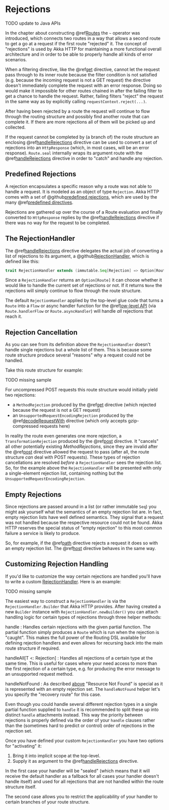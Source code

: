 <a id="rejections-java"></a>
# Rejections

TODO update to Java APIs

In the chapter about constructing @ref[Routes](routes.md#routes-java) the `~` operator was introduced, which connects two routes in a way
that allows a second route to get a go at a request if the first route "rejected" it. The concept of "rejections" is
used by Akka HTTP for maintaining a more functional overall architecture and in order to be able to properly
handle all kinds of error scenarios.

When a filtering directive, like the @ref[get](directives/method-directives/get.md#get-java) directive, cannot let the request pass through to its inner route because
the filter condition is not satisfied (e.g. because the incoming request is not a GET request) the directive doesn't
immediately complete the request with an error response. Doing so would make it impossible for other routes chained in
after the failing filter to get a chance to handle the request.
Rather, failing filters "reject" the request in the same way as by explicitly calling `requestContext.reject(...)`.

After having been rejected by a route the request will continue to flow through the routing structure and possibly find
another route that can complete it. If there are more rejections all of them will be picked up and collected.

If the request cannot be completed by (a branch of) the route structure an enclosing @ref[handleRejections](directives/execution-directives/handleRejections.md#handlerejections-java) directive
can be used to convert a set of rejections into an `HttpResponse` (which, in most cases, will be an error response).
`Route.seal` internally wraps its argument route with the @ref[handleRejections](directives/execution-directives/handleRejections.md#handlerejections-java) directive in order to "catch"
and handle any rejection.

## Predefined Rejections

A rejection encapsulates a specific reason why a route was not able to handle a request. It is modeled as an object of
type `Rejection`. Akka HTTP comes with a set of @github[predefined rejections](/akka-http/src/main/scala/akka/http/scaladsl/server/Rejection.scala), which are used by the many
@ref[predefined directives](directives/alphabetically.md#predefined-directives-java).

Rejections are gathered up over the course of a Route evaluation and finally converted to `HttpResponse` replies by
the @ref[handleRejections](directives/execution-directives/handleRejections.md#handlerejections-java) directive if there was no way for the request to be completed.

<a id="the-rejectionhandler-java"></a>
## The RejectionHandler

The @ref[handleRejections](directives/execution-directives/handleRejections.md#handlerejections-java) directive delegates the actual job of converting a list of rejections to its argument, a
@github[RejectionHandler](/akka-http/src/main/scala/akka/http/scaladsl/server/RejectionHandler.scala), which is defined like this:

```scala
trait RejectionHandler extends (immutable.Seq[Rejection] => Option[Route])
```

Since a `RejectionHandler` returns an `Option[Route]` it can choose whether it would like to handle the current set
of rejections or not. If it returns `None` the rejections will simply continue to flow through the route structure.

The default `RejectionHandler` applied by the top-level glue code that turns a `Route` into a
`Flow` or async handler function for the @ref[low-level API](../server-side/low-level-server-side-api.md#http-low-level-server-side-api-java) (via
`Route.handlerFlow` or `Route.asyncHandler`) will handle *all* rejections that reach it.

## Rejection Cancellation

As you can see from its definition above the `RejectionHandler` doesn't handle single rejections but a whole list of
them. This is because some route structure produce several "reasons" why a request could not be handled.

Take this route structure for example:

TODO missing sample

For uncompressed POST requests this route structure would initially yield two rejections:

 * a `MethodRejection` produced by the @ref[get](directives/method-directives/get.md#get-java) directive (which rejected because the request is not a GET request)
 * an `UnsupportedRequestEncodingRejection` produced by the @ref[decodeRequestWith](directives/coding-directives/decodeRequestWith.md#decoderequestwith-java) directive (which only accepts
gzip-compressed requests here)

In reality the route even generates one more rejection, a `TransformationRejection` produced by the @ref[post](directives/method-directives/post.md#post-java)
directive. It "cancels" all other potentially existing *MethodRejections*, since they are invalid after the
@ref[post](directives/method-directives/post.md#post) directive allowed the request to pass (after all, the route structure *can* deal with POST requests).
These types of rejection cancellations are resolved *before* a `RejectionHandler` sees the rejection list.
So, for the example above the `RejectionHandler` will be presented with only a single-element rejection list,
containing nothing but the `UnsupportedRequestEncodingRejection`.

<a id="empty-rejections-java"></a>
## Empty Rejections

Since rejections are passed around in a list (or rather immutable `Seq`) you might ask yourself what the semantics of
an empty rejection list are. In fact, empty rejection lists have well defined semantics. They signal that a request was
not handled because the respective resource could not be found. Akka HTTP reserves the special status of "empty
rejection" to this most common failure a service is likely to produce.

So, for example, if the @ref[path](directives/path-directives/path.md#path-java) directive rejects a request it does so with an empty rejection list. The
@ref[host](directives/host-directives/host.md#host-java) directive behaves in the same way.

## Customizing Rejection Handling

If you'd like to customize the way certain rejections are handled you'll have to write a custom
[RejectionHandler](#the-rejectionhandler). Here is an example:

TODO missing sample

The easiest way to construct a `RejectionHandler` is via the `RejectionHandler.Builder` that Akka HTTP provides.
After having created a new `Builder` instance with `RejectionHandler.newBuilder()`
you can attach handling logic for certain types of rejections through three helper methods:

handle
: Handles certain rejections with the given partial function. The partial function simply produces a `Route` which is
run when the rejection is "caught". This makes the full power of the Routing DSL available for defining rejection
handlers and even allows for recursing back into the main route structure if required.

handleAll[T <: Rejection]
: Handles all rejections of a certain type at the same time. This is useful for cases where your need access to more
than the first rejection of a certain type, e.g. for producing the error message to an unsupported request method.

handleNotFound
: As described [above](#empty-rejections) "Resource Not Found" is special as it is represented with an empty
rejection set. The `handleNotFound` helper let's you specify the "recovery route" for this case.


Even though you could handle several different rejection types in a single partial function supplied to `handle`
it is recommended to split these up into distinct `handle` attachments instead.
This way the priority between rejections is properly defined via the order of your `handle` clauses rather than the
(sometimes hard to predict or control) order of rejections in the rejection set.

Once you have defined your custom `RejectionHandler` you have two options for "activating" it:

 1. Bring it into implicit scope at the top-level.
 2. Supply it as argument to the @ref[handleRejections](directives/execution-directives/handleRejections.md#handlerejections-java) directive.

In the first case your handler will be "sealed" (which means that it will receive the default handler as a fallback for
all cases your handler doesn't handle itself) and used for all rejections that are not handled within the route structure
itself.

The second case allows you to restrict the applicability of your handler to certain branches of your route structure.
